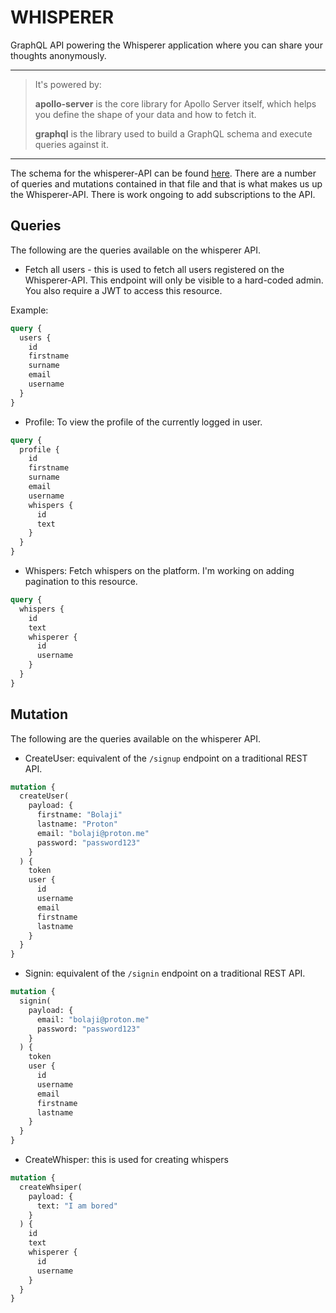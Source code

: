 # WHISPERER

GraphQL API powering the Whisperer application where you can share your thoughts anonymously.

-----------------------------------

> It's powered by:
>
>**apollo-server** is the core library for Apollo Server itself, which helps you define the shape of your data and how to fetch it.
>
> **graphql** is the library used to build a GraphQL schema and execute queries against it.

-----------------------------------

The schema for the whisperer-API can be found [here](https://github.com/BolajiOlajide/whisperer-api/blob/master/schema/index.js). There are a number of queries and mutations contained in that file and that is what makes us up the Whisperer-API. There is work ongoing to add subscriptions to the API.

## Queries

The following are the queries available on the whisperer API.

* Fetch all users - this is used to fetch all users registered on the Whisperer-API.
This endpoint will only be visible to a hard-coded admin. You also require a JWT to access this resource.

Example:

```graphql
query {
  users {
    id
    firstname
    surname
    email
    username
  }
}
```

* Profile: To view the profile of the currently logged in user.

```graphql
query {
  profile {
    id
    firstname
    surname
    email
    username
    whispers {
      id
      text
    }
  }
}
```

* Whispers: Fetch whispers on the platform. I'm working on adding pagination to this resource.

```graphql
query {
  whispers {
    id
    text
    whisperer {
      id
      username
    }
  }
}
```

## Mutation

The following are the queries available on the whisperer API.

* CreateUser: equivalent of the `/signup` endpoint on a traditional REST API.

```graphql
mutation {
  createUser(
    payload: {
      firstname: "Bolaji"
      lastname: "Proton"
      email: "bolaji@proton.me"
      password: "password123"
    }
  ) {
    token
    user {
      id
      username
      email
      firstname
      lastname
    }
  }
}
```

* Signin: equivalent of the `/signin` endpoint on a traditional REST API.

```graphql
mutation {
  signin(
    payload: {
      email: "bolaji@proton.me"
      password: "password123"
    }
  ) {
    token
    user {
      id
      username
      email
      firstname
      lastname
    }
  }
}
```

* CreateWhisper: this is used for creating whispers

```graphql
mutation {
  createWhsiper(
    payload: {
      text: "I am bored"
    }
  ) {
    id
    text
    whisperer {
      id
      username
    }
  }
}
```
